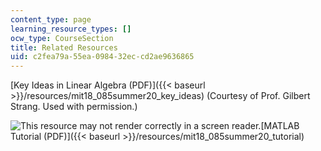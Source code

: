 ```yaml
---
content_type: page
learning_resource_types: []
ocw_type: CourseSection
title: Related Resources
uid: c2fea79a-55ea-0984-32ec-cd2ae9636865
---
```


[Key Ideas in Linear Algebra (PDF)]({{< baseurl >}}/resources/mit18_085summer20_key_ideas) (Courtesy of Prof. Gilbert Strang. Used with permission.)

![This resource may not render correctly in a screen reader.](/images/inacessible.gif)[MATLAB Tutorial (PDF)]({{< baseurl >}}/resources/mit18_085summer20_tutorial)